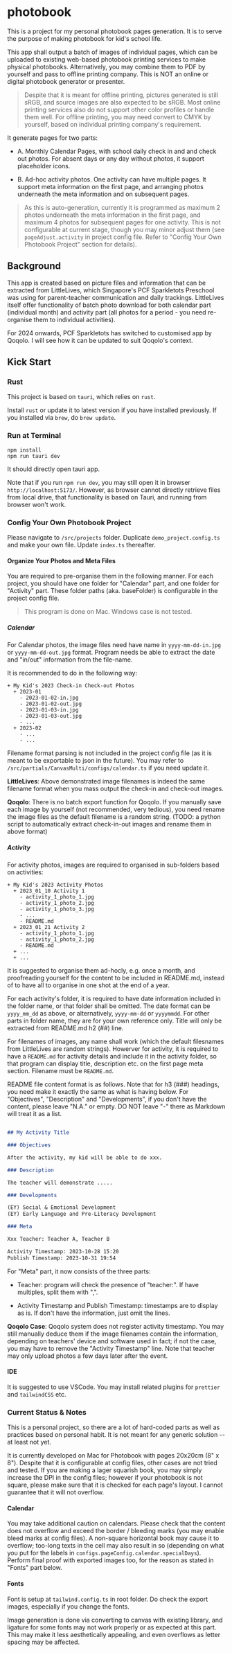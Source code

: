 # photobook

This is a project for my personal photobook pages generation. It is to serve the purpose of making photobook for kid's school life.

This app shall output a batch of images of individual pages, which can be uploaded to existing web-based photobook printing services to make physical photobooks. Alternatively, you may combine them to PDF by yourself and pass to offline printing company. This is NOT an online or digital photobook generator or presenter.

> Despite that it is meant for offline printing, pictures generated is still sRGB, and source images are also expected to be sRGB. Most online printing services also do not support other color profiles or handle them well. For offline printing, you may need convert to CMYK by yourself, based on individual printing company's requirement.

It generate pages for two parts:

- A. Monthly Calendar Pages, with school daily check in and and check out photos. For absent days or any day without photos, it support placeholder icons.

- B. Ad-hoc activity photos. One activity can have multiple pages. It support meta information on the first page, and arranging photos underneath the meta information and on subsequent pages.

> As this is auto-generation, currently it is programmed as maximum 2 photos underneath the meta information in the first page, and maximum 4 photos for subsequent pages for one activity. This is not configurable at current stage, though you may minor adjust them (see `pageAdjust.activity` in project config file. Refer to "Config Your Own Photobook Project" section for details).

## Background

This app is created based on picture files and information that can be extracted from LittleLives, which Singapore's PCF Sparkletots Preschool was using for parent-teacher communication and daily trackings. LittleLives itself offer functionality of batch photo download for both calendar part (individual month) and activity part (all photos for a period - you need re-organise them to individual activities).

For 2024 onwards, PCF Sparkletots has switched to customised app by Qoqolo. I will see how it can be updated to suit Qoqolo's context.

## Kick Start

### Rust

This project is based on `tauri`, which relies on `rust`.
 
Install `rust` or update it to latest version if you have installed previously. If you installed via `brew`, do `brew update`.

### Run at Terminal

```
npm install
npm run tauri dev
```

It should directly open tauri app.

Note that if you run `npm run dev`, you may still open it in browser `http://localhost:5173/`. However, as browser cannot directly retrieve files from local drive, that functionality is based on Tauri, and running from browser won't work.

### Config Your Own Photobook Project

Please navigate to `/src/projects` folder. Duplicate `demo_project.config.ts` and make your own file. Update `index.ts` thereafter.

#### Organize Your Photos and Meta Files

You are required to pre-organise them in the following manner. For each project, you should have one folder for "Calendar" part, and one folder for "Activity" part. These folder paths (aka. baseFolder) is configurable in the project config file.

> This program is done on Mac. Windows case is not tested.

##### Calendar

For Calendar photos, the image files need have name in `yyyy-mm-dd-in.jpg` or `yyyy-mm-dd-out.jpg` format. Program needs be able to extract the date and "in/out" information from the file-name.

It is recommended to do in the following way:

```
+ My Kid's 2023 Check-in Check-out Photos
  + 2023-01
    - 2023-01-02-in.jpg
    - 2023-01-02-out.jpg
    - 2023-01-03-in.jpg
    - 2023-01-03-out.jpg
    - ...
  + 2023-02
    - ...
    - ...
```

Filename format parsing is not included in the project config file (as it is meant to be exportable to json in the future). You may refer to `/src/partials/CanvasMulti/configs/calendar.ts` if you need update it.

**LittleLives**: Above demonstrated image filenames is indeed the same filename format when you mass output the check-in and check-out images.

**Qoqolo**: There is no batch export function for Qoqolo. If you manually save each image by yourself (not recommended, very tedious), you need rename the image files as the default filename is a random string. (TODO: a python script to automatically extract check-in-out images and rename them in above format)

##### Activity

For activity photos, images are required to organised in sub-folders based on activities:

```
+ My Kid's 2023 Activity Photos
  + 2023_01_10 Activity 1
    - activity_1_photo_1.jpg
    - activity_1_photo_2.jpg
    - activity_1_photo_3.jpg
    - ...
    - README.md
  + 2023_01_21 Activity 2
    - activity_1_photo_1.jpg
    - activity_1_photo_2.jpg
    - README.md
  + ...
  + ...
```

It is suggested to organise them ad-hocly, e.g. once a month, and proofreading yourself for the content to be included in README.md, instead of to have all to organise in one shot at the end of a year.

For each activity's folder, it is required to have date information included in the folder name, or that folder shall be omitted. The date format can be `yyyy_mm_dd` as above, or alternatively, `yyyy-mm-dd` or `yyyymmdd`. For other parts in folder name, they are for your own reference only. Title will only be extracted from README.md h2 (##) line.

For filenames of images, any name shall work (which the default filesnames from LittleLives are random strings). Howerver for activity, it is required to have a `README.md` for activity details and include it in the activity folder, so that program can display title, description etc. on the first page meta section. Filename must be `README.md`.

README file content format is as follows. Note that for h3 (###) headings, you need make it exactly the same as what is having below. For "Objectives", "Description" and "Developments", if you don't have the content, please leave "N.A." or empty. DO NOT leave "-" there as Markdown will treat it as a list.

```md

## My Activity Title

### Objectives

After the activity, my kid will be able to do xxx.

### Description

The teacher will demonstrate .....

### Developments

(EY) Social & Emotional Development
(EY) Early Language and Pre-Literacy Development

### Meta

Xxx Teacher: Teacher A, Teacher B

Activity Timestamp: 2023-10-28 15:20
Publish Timestamp: 2023-10-31 19:54

```

For "Meta" part, it now consists of the three parts:

- Teacher: program will check the presence of "teacher:". If have multiples, split them with ",".

- Activity Timestamp and Publish Timestamp: timestamps are to display as is. If don't have the information, just omit the lines.

**Qoqolo Case**: Qoqolo system does not register activity timestamp. You may still manually deduce them if the image filenames contain the information, depending on teachers' device and software used in fact; if not the case, you may have to remove the "Activity Timestamp" line. Note that teacher may only upload photos a few days later after the event.

#### IDE

It is suggested to use VSCode. You may install related plugins for `prettier` and `tailwindCSS` etc.

### Current Status & Notes

This is a personal project, so there are a lot of hard-coded parts as well as practices based on personal habit. It is not meant for any generic solution -- at least not yet.

It is currently developed on Mac for Photobook with pages 20x20cm (8" x 8"). Despite that it is configurable at config files, other cases are not tried and tested. If you are making a lager squarish book, you may simply increase the DPI in the config files; however if your photobook is not square, please make sure that it is checked for each page's layout. I cannot guarantee that it will not overflow.

#### Calendar

You may take additional caution on calendars. Please check that the content does not overflow and exceed the border / bleeding marks (you may enable bleed marks at config files). A non-square horizontal book may cause it to overflow; too-long texts in the cell may also result in so (depending on what you put for the labels in `configs.pageConfig.calendar.specialDays`). Perform final proof with exported images too, for the reason as stated in "Fonts" part below.

#### Fonts

Font is setup at `tailwind.config.ts` in root folder. Do check the export images, especially if you change the fonts.

Image generation is done via converting to canvas with existing library, and ligature for some fonts may not work properly or as expected at this part. This may make it less aesthetically appealing, and even overflows as letter spacing may be affected.
